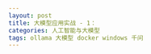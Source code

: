```yaml
---
layout: post
title: 大模型应用实战 - 1：
categories: 人工智能与大模型
tags: ollama 大模型 docker windows 千问 
---
```



